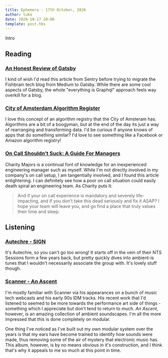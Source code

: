 ```yaml
---
title: Ephemera - 17th October, 2020
author: luke
date: 2020-10-17 20:00
template: post.hbs
---
```

Intro

## Reading

### [An Honest Review of Gatsby](https://cra.mr/an-honest-review-of-gatsby/)

I kind of wish I'd read this article from Sentry before trying to migrate the Fishbrain tech blog from Medium to Gatsby. While there are some cool aspects of Gatsby, the whole "everything is Graphql" approach feels way overkill for a blog.

### [City of Amsterdam Algorithm Register](https://algoritmeregister.amsterdam.nl/en/ai-register/)

I love this concept of an algorithm registry that the City of Amsteram has. Algorithms are a bit of a boogyman, but at the end of the day its just a way of rearranging and transforming data. I'd be curious if anyone knows of apps that do something similar? I'd love to see something like a Facebook or Amazon algorithm registry!

### [On Call Shouldn’t Suck: A Guide For Managers](https://charity.wtf/2020/10/03/on-call-shouldnt-suck-a-guide-for-managers/)

Charity Majors is a continual font of knowledge for an inexperienced engineering manager such as myself. While I'm not directly involved in my company's on call setup, I am tangentially involved, and I found this article enlightening. I can definitely see how a poor on call situation could easily death spiral an engineering team. As Charity puts it:

> And if your on call experience is mandatory and severely life-impacting, and if you don’t take this dead seriously and fix it ASAP? I hope your team will leave you, and go find a place that truly values their time and sleep.

## Listening

### [Autechre - SIGN](https://autechre.bandcamp.com/album/sign)

It's Autechre, so you can't go too wrong! It starts off in the vein of their NTS Sessions form a few years back, but pretty quickly dives into ambient-is tunes that I wouldn't necessarily associate the group with. It's lovely stuff though.

### [Scanner - An Ascent](https://din.org.uk/album/an-ascent-din63)

I'm mostly familiar with Scanner via his appearances on a bunch of music tech webcasts and his early 90s IDM tracks. His recent work that I'd listened to seemed to be more towards the performance art side of things - something which I appreciate but don't tend to return to much. _An Ascent_, however, is an amazing collection of ambient soundscapes. I'm all the more impressed that this is done completely on modular.

One thing I've noticed as I've built out my own modular system over the years is that my ears have become trained to identify how sounds were made, thus removing some of the air of mystery that electronic music has. This album, however, is by no means obvious in it's construction, and I think that's why it appeals to me so much at this point in time.
